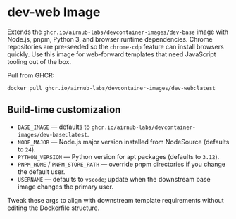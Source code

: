 # dev-web Image

Extends the `ghcr.io/airnub-labs/devcontainer-images/dev-base` image with Node.js, pnpm, Python 3, and browser runtime
dependencies. Chrome repositories are pre-seeded so the `chrome-cdp` feature can install browsers quickly. Use this image for
web-forward templates that need JavaScript tooling out of the box.

Pull from GHCR:

```
docker pull ghcr.io/airnub-labs/devcontainer-images/dev-web:latest
```

## Build-time customization

- `BASE_IMAGE` — defaults to `ghcr.io/airnub-labs/devcontainer-images/dev-base:latest`.
- `NODE_MAJOR` — Node.js major version installed from NodeSource (defaults to `24`).
- `PYTHON_VERSION` — Python version for apt packages (defaults to `3.12`).
- `PNPM_HOME` / `PNPM_STORE_PATH` — override pnpm directories if you change the default user.
- `USERNAME` — defaults to `vscode`; update when the downstream base image changes the primary user.

Tweak these args to align with downstream template requirements without editing the Dockerfile structure.
